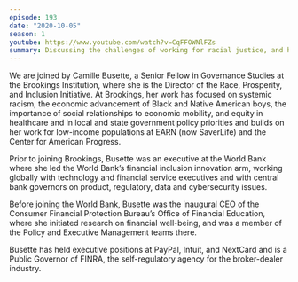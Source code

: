 ```yaml
---
episode: 193
date: "2020-10-05"
season: 1
youtube: https://www.youtube.com/watch?v=CqFFOWNlFZs
summary: Discussing the challenges of working for racial justice, and how to balance time and resources when there is so much work still to do
---
```

We are joined by Camille Busette, a Senior Fellow in Governance Studies at the
Brookings Institution, where she is the Director of the Race, Prosperity, and
Inclusion Initiative. At Brookings, her work has focused on systemic racism,
the economic advancement of Black and Native American boys, the importance of
social relationships to economic mobility, and equity in healthcare and in
local and state government policy priorities and builds on her work for
low-income populations at EARN (now SaverLife) and the Center for American
Progress.

Prior to joining Brookings, Busette was an executive at the World Bank where
she led the World Bank’s financial inclusion innovation arm, working globally
with technology and financial service executives and with central bank
governors on product, regulatory, data and cybersecurity issues.

Before joining the World Bank, Busette was the inaugural CEO of the Consumer
Financial Protection Bureau’s Office of Financial Education, where she
initiated research on financial well-being, and was a member of the Policy and
Executive Management teams there.

Busette has held executive positions at PayPal, Intuit, and NextCard and is a
Public Governor of FINRA, the self-regulatory agency for the broker-dealer
industry.
